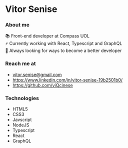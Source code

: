 # Vitor Senise

### About me

<span> 📚 Front-end developer at Compass UOL </span> <br>
<span> ⚡ Currently working with React, Typescript and GraphQL <span> <br>
<span> 👀 Always looking for ways to become a better developer </span> <br>

### Reach me at
- vitor.senise@gmail.com 
- https://www.linkedin.com/in/vitor-senise-19b2501b0/ 
- https://github.com/viQcinese 
 
### Technologies
 - HTML5
 - CSS3
 - Javscript
 - NodeJS
 - Typescript
 - React
 - GraphQL


